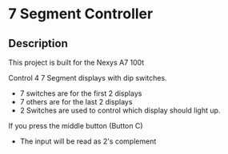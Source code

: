 # 7 Segment Controller
## Description
This project is built for the Nexys A7 100t

Control 4 7 Segment displays with dip switches.
* 7 switches are for the first 2 displays
* 7 others are for the last 2 displays
* 2 Switches are used to control which display should light up.

If you press the middle button (Button C)
* The input will be read as 2's complement